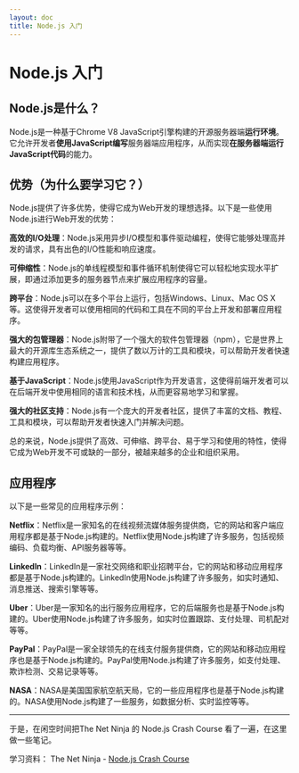 ```yaml
---
layout: doc
title: Node.js 入门
---
```


# Node.js 入门

## Node.js是什么？

Node.js是一种基于Chrome V8 JavaScript引擎构建的开源服务器端**运行环境**。它允许开发者**使用JavaScript编写**服务器端应用程序，从而实现**在服务器端运行JavaScript代码**的能力。

## 优势（为什么要学习它？）

Node.js提供了许多优势，使得它成为Web开发的理想选择。以下是一些使用Node.js进行Web开发的优势：

**高效的I/O处理**：Node.js采用异步I/O模型和事件驱动编程，使得它能够处理高并发的请求，具有出色的I/O性能和响应速度。

**可伸缩性**：Node.js的单线程模型和事件循环机制使得它可以轻松地实现水平扩展，即通过添加更多的服务器节点来扩展应用程序的容量。

**跨平台**：Node.js可以在多个平台上运行，包括Windows、Linux、Mac OS X等。这使得开发者可以使用相同的代码和工具在不同的平台上开发和部署应用程序。

**强大的包管理器**：Node.js附带了一个强大的软件包管理器（npm），它是世界上最大的开源库生态系统之一，提供了数以万计的工具和模块，可以帮助开发者快速构建应用程序。

**基于JavaScript**：Node.js使用JavaScript作为开发语言，这使得前端开发者可以在后端开发中使用相同的语言和技术栈，从而更容易地学习和掌握。

**强大的社区支持**：Node.js有一个庞大的开发者社区，提供了丰富的文档、教程、工具和模块，可以帮助开发者快速入门并解决问题。

总的来说，Node.js提供了高效、可伸缩、跨平台、易于学习和使用的特性，使得它成为Web开发不可或缺的一部分，被越来越多的企业和组织采用。

## 应用程序
以下是一些常见的应用程序示例：

**Netflix**：Netflix是一家知名的在线视频流媒体服务提供商，它的网站和客户端应用程序都是基于Node.js构建的。Netflix使用Node.js构建了许多服务，包括视频编码、负载均衡、API服务器等等。

**LinkedIn**：LinkedIn是一家社交网络和职业招聘平台，它的网站和移动应用程序都是基于Node.js构建的。LinkedIn使用Node.js构建了许多服务，如实时通知、消息推送、搜索引擎等等。

**Uber**：Uber是一家知名的出行服务应用程序，它的后端服务也是基于Node.js构建的。Uber使用Node.js构建了许多服务，如实时位置跟踪、支付处理、司机配对等等。

**PayPal**：PayPal是一家全球领先的在线支付服务提供商，它的网站和移动应用程序也是基于Node.js构建的。PayPal使用Node.js构建了许多服务，如支付处理、欺诈检测、交易记录等等。

**NASA**：NASA是美国国家航空航天局，它的一些应用程序也是基于Node.js构建的。NASA使用Node.js构建了一些服务，如数据分析、实时监控等等。

---

于是，在闲空时间把The Net Ninja 的 Node.js Crash Course 看了一遍，在这里做一些笔记。


学习资料： The Net Ninja - [Node.js Crash Course](https://www.youtube.com/watch?v=zb3Qk8SG5Ms&list=PL4cUxeGkcC9jsz4LDYc6kv3ymONOKxwBU&index=1)

